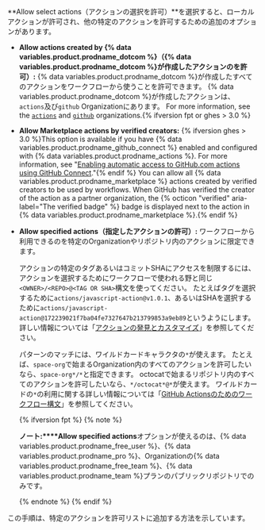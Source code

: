 **Allow select actions（アクションの選択を許可）**を選択すると、ローカルアクションが許可され、他の特定のアクションを許可するための追加のオプションがあります。

- **Allow actions created by {% data variables.product.prodname_dotcom %}（{% data variables.product.prodname_dotcom %}が作成したアクションのを許可）:** {% data variables.product.prodname_dotcom %}が作成したすべてのアクションをワークフローから使うことを許可できます。 {% data variables.product.prodname_dotcom %}が作成したアクションは、`actions`及び`github` Organizationにあります。 For more information, see the [`actions`](https://github.com/actions) and [`github`](https://github.com/github) organizations.{% ifversion fpt or ghes > 3.0 %}
- **Allow Marketplace actions by verified creators:** {% ifversion ghes > 3.0 %}This option is available if you have {% data variables.product.prodname_github_connect %} enabled and configured with {% data variables.product.prodname_actions %}. For more information, see "[Enabling automatic access to GitHub.com actions using GitHub Connect](/admin/github-actions/managing-access-to-actions-from-githubcom/enabling-automatic-access-to-githubcom-actions-using-github-connect)."{% endif %} You can allow all {% data variables.product.prodname_marketplace %} actions created by verified creators to be used by workflows. When GitHub has verified the creator of the action as a partner organization, the {% octicon "verified" aria-label="The verified badge" %} badge is displayed next to the action in {% data variables.product.prodname_marketplace %}.{% endif %}
- **Allow specified actions（指定したアクションの許可）:** ワークフローから利用できるのを特定のOrganizationやリポジトリ内のアクションに限定できます。

  アクションの特定のタグあるいはコミットSHAにアクセスを制限するには、アクションを選択するためにワークフローで使われる野と同じ`<OWNER>/<REPO>@<TAG OR SHA>`構文を使ってください。 たとえばタグを選択するために`actions/javascript-action@v1.0.1`、あるいはSHAを選択するために`actions/javascript-action@172239021f7ba04fe7327647b213799853a9eb89`というようにします。 詳しい情報については「[アクションの発見とカスタマイズ](/actions/learn-github-actions/finding-and-customizing-actions#using-release-management-for-your-custom-actions)」を参照してください。

  パターンのマッチには、ワイルドカードキャラクタの`*`が使えます。 たとえば、`space-org`で始まるOrganization内のすべてのアクションを許可したいなら、`space-org*/*`と指定できます。 octocatで始まるリポジトリ内のすべてのアクションを許可したいなら、`*/octocat*@*`が使えます。 ワイルドカードの`*`の利用に関する詳しい情報については「[GitHub Actionsのためのワークフロー構文](/actions/reference/workflow-syntax-for-github-actions#filter-pattern-cheat-sheet)」を参照してください。

  {% ifversion fpt %}
  {% note %}

  **ノート:****Allow specified actions**オプションが使えるのは、{% data variables.product.prodname_free_user %}、{% data variables.product.prodname_pro %}、Organizationの{% data variables.product.prodname_free_team %}、{% data variables.product.prodname_team %}プランのパブリックリポジトリでのみです。

  {% endnote %}
  {% endif %}

この手順は、特定のアクションを許可リストに追加する方法を示しています。
